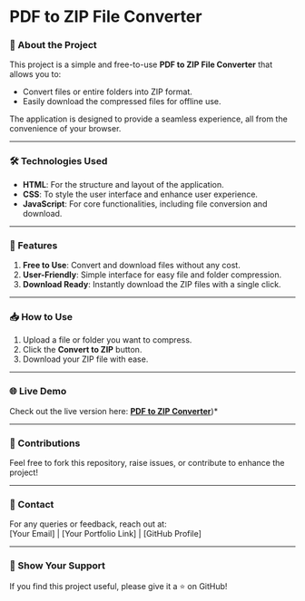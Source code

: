 # PDF to ZIP File Converter  

### 📄 About the Project  
This project is a simple and free-to-use **PDF to ZIP File Converter** that allows you to:  
- Convert files or entire folders into ZIP format.  
- Easily download the compressed files for offline use.  

The application is designed to provide a seamless experience, all from the convenience of your browser.  

---

### 🛠️ Technologies Used  
- **HTML**: For the structure and layout of the application.  
- **CSS**: To style the user interface and enhance user experience.  
- **JavaScript**: For core functionalities, including file conversion and download.  

---

### 🚀 Features  
1. **Free to Use**: Convert and download files without any cost.  
2. **User-Friendly**: Simple interface for easy file and folder compression.  
3. **Download Ready**: Instantly download the ZIP files with a single click.  

---

### 📥 How to Use  
1. Upload a file or folder you want to compress.  
2. Click the **Convert to ZIP** button.  
3. Download your ZIP file with ease.  

---

### 🌐 Live Demo  
Check out the live version here: [**PDF to ZIP Converter**](https://file-pdf-to-zip.vercel.app/))*  

---

### 🤝 Contributions  
Feel free to fork this repository, raise issues, or contribute to enhance the project!  

---

### 📧 Contact  
For any queries or feedback, reach out at:  
[Your Email] | [Your Portfolio Link] | [GitHub Profile]  

---

### 🌟 Show Your Support  
If you find this project useful, please give it a ⭐ on GitHub!  

